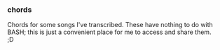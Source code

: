 ### chords

Chords for some songs I've transcribed. These have nothing to do with BASH; this is just a convenient place for me to access and share them.  
;D
